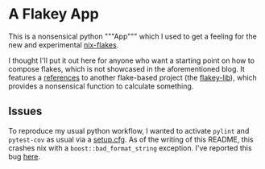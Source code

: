 # A Flakey App

This is a nonsensical python """App""" which I used to get a feeling for the new and experimental 
[nix-flakes](https://www.tweag.io/blog/2020-05-25-flakes/). 

I thought I'll put it out here for anyone who want a starting point on how to compose flakes, 
which is not showcased in the aforementioned blog. 
It features a [references](./flake.nix) to another flake-based project (the [flakey-lib](https://github.com/Staff-d/flakey-lib)),
which provides a nonsensical function to calculate something. 

## Issues

To reproduce my usual python workflow, I wanted to activate `pylint` and `pytest-cov` as usual via a [setup.cfg](./setup.cfg). 
As of the writing of this README, this crashes nix with a `boost::bad_format_string` exception. I've reported this
bug [here](https://github.com/NixOS/nixpkgs/issues/93133).